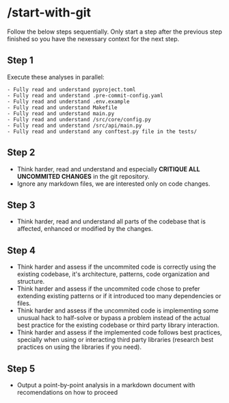 # /start-with-git

Follow the below steps sequentially. Only start a step after the previous step finished so you have the nexessary context for the next step.

## Step 1

Execute these analyses in parallel:

```
- Fully read and understand pyproject.toml
- Fully read and understand .pre-commit-config.yaml
- Fully read and understand .env.example
- Fully read and understand Makefile
- Fully read and understand main.py
- Fully read and understand /src/core/config.py
- Fully read and understand /src/api/main.py
- Fully read and understand any conftest.py file in the tests/
```

## Step 2

- Think harder, read and understand and especially **CRITIQUE ALL UNCOMMITED CHANGES** in the git repository.
- Ignore any markdown files, we are interested only on code changes.

## Step 3

- Think harder, read and understand all parts of the codebase that is affected, enhanced or modified by the changes.

## Step 4

- Think harder and assess if the uncommited code is correctly using the existing codebase, it's architecture, patterns, code organization and structure.
- Think harder and assess if the uncommited code chose to prefer extending existing patterns or if it introduced too many dependencies or files.
- Think harder and assess if the uncommited code is implementing some unusual hack to half-solve or bypass a problem instead of the actual best practice for the existing codebase or third party library interaction.
- Think harder and assess if the implemented code follows best practices, specially when using or interacting third party libraries (research best practices on using the libraries if you need).

## Step 5

- Output a point-by-point analysis in a markdown document with recomendations on how to proceed
